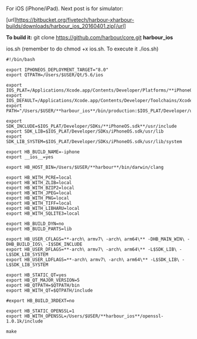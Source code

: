 For iOS (iPhone/iPad). Next post is for simulator:

[url]https://bitbucket.org/fivetech/harbour-xharbour-builds/downloads/harbour_ios_20160401.zip[/url]

**To build it:**
git clone https://github.com/harbour/core.git **harbour_ios**

ios.sh      (remember to do chmod +x ios.sh. To execute it ./ios.sh)
```
#!/bin/bash

export IPHONEOS_DEPLOYMENT_TARGET="8.0"
export QTPATH=/Users/$USER/Qt/5.6/ios

export IOS_PLAT=/Applications/Xcode.app/Contents/Developer/Platforms/**iPhoneOS.platform**
export IOS_DEFAULT=/Applications/Xcode.app/Contents/Developer/Toolchains/XcodeDefault.xctoolchain
export PATH="/Users/$USER/**harbour_ios**/bin/production:$IOS_PLAT/Developer/usr/bin:$IOS_PLAT/Developer/usr/local/bin:$IOS_PLAT/usr/bin:$IOS_PLAT/usr/local/bin:/Applications/Xcode.app/Contents/Developer/Tools:$IOS_DEFAULT/usr/bin:$IOS_DEFAULT/usr/libexec:/usr/bin:/bin:/usr/sbin:/sbin:/usr/local/bin"

export SDK_INCLUDE=$IOS_PLAT/Developer/SDKs/**iPhoneOS.sdk**/usr/include
export SDK_LIB=$IOS_PLAT/Developer/SDKs/iPhoneOS.sdk/usr/lib
export SDK_LIB_SYSTEM=$IOS_PLAT/Developer/SDKs/iPhoneOS.sdk/usr/lib/system

export HB_BUILD_NAME=-iphone
export __ios__=yes

export HB_HOST_BIN=/Users/$USER/**harbour**/bin/darwin/clang

export HB_WITH_PCRE=local
export HB_WITH_ZLIB=local
export HB_WITH_BZIP2=local
export HB_WITH_JPEG=local
export HB_WITH_PNG=local
export HB_WITH_TIFF=local
export HB_WITH_LIBHARU=local
export HB_WITH_SQLITE3=local

export HB_BUILD_DYN=no
export HB_BUILD_PARTS=lib

export HB_USER_CFLAGS=**-arch\ armv7\ -arch\ arm64\** -DHB_MAIN_WIN\ -DHB_BUILD_IOS\ -I$SDK_INCLUDE
export HB_USER_DFLAGS=**-arch\ armv7\ -arch\ arm64\** -L$SDK_LIB\ -L$SDK_LIB_SYSTEM
export HB_USER_LDFLAGS=**-arch\ armv7\ -arch\ arm64\** -L$SDK_LIB\ -L$SDK_LIB_SYSTEM

export HB_STATIC_QT=yes
export HB_QT_MAJOR_VERSION=5
export HB_QTPATH=$QTPATH/bin
export HB_WITH_QT=$QTPATH/include

#export HB_BUILD_3RDEXT=no

export HB_STATIC_OPENSSL=1
export HB_WITH_OPENSSL=/Users/$USER/**harbour_ios**/openssl-1.0.1k/include

make
```